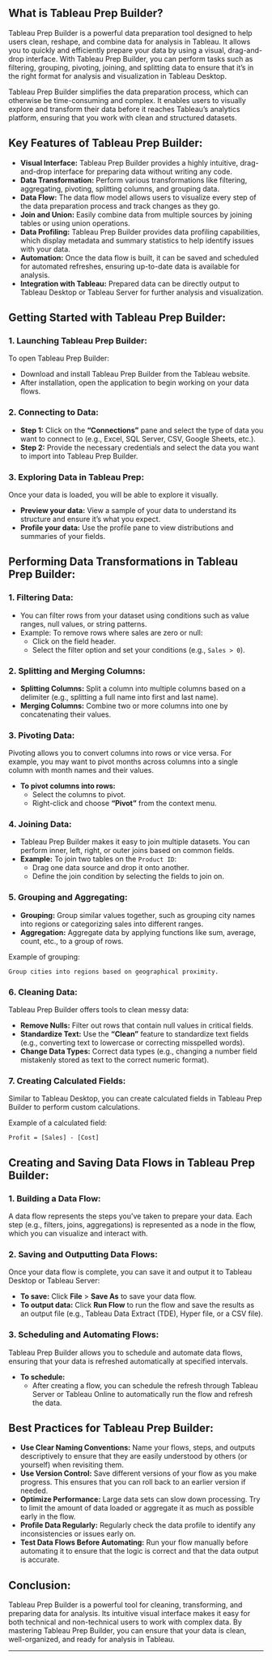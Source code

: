## What is Tableau Prep Builder?

Tableau Prep Builder is a powerful data preparation tool designed to help users clean, reshape, and combine data for analysis in Tableau. It allows you to quickly and efficiently prepare your data by using a visual, drag-and-drop interface. With Tableau Prep Builder, you can perform tasks such as filtering, grouping, pivoting, joining, and splitting data to ensure that it’s in the right format for analysis and visualization in Tableau Desktop.

Tableau Prep Builder simplifies the data preparation process, which can otherwise be time-consuming and complex. It enables users to visually explore and transform their data before it reaches Tableau’s analytics platform, ensuring that you work with clean and structured datasets.

## Key Features of Tableau Prep Builder:
- **Visual Interface:** Tableau Prep Builder provides a highly intuitive, drag-and-drop interface for preparing data without writing any code.
- **Data Transformation:** Perform various transformations like filtering, aggregating, pivoting, splitting columns, and grouping data.
- **Data Flow:** The data flow model allows users to visualize every step of the data preparation process and track changes as they go.
- **Join and Union:** Easily combine data from multiple sources by joining tables or using union operations.
- **Data Profiling:** Tableau Prep Builder provides data profiling capabilities, which display metadata and summary statistics to help identify issues with your data.
- **Automation:** Once the data flow is built, it can be saved and scheduled for automated refreshes, ensuring up-to-date data is available for analysis.
- **Integration with Tableau:** Prepared data can be directly output to Tableau Desktop or Tableau Server for further analysis and visualization.

## Getting Started with Tableau Prep Builder:

### 1. **Launching Tableau Prep Builder:**
To open Tableau Prep Builder:
- Download and install Tableau Prep Builder from the Tableau website.
- After installation, open the application to begin working on your data flows.

### 2. **Connecting to Data:**
- **Step 1:** Click on the **“Connections”** pane and select the type of data you want to connect to (e.g., Excel, SQL Server, CSV, Google Sheets, etc.).
- **Step 2:** Provide the necessary credentials and select the data you want to import into Tableau Prep Builder.

### 3. **Exploring Data in Tableau Prep:**
Once your data is loaded, you will be able to explore it visually.
- **Preview your data:** View a sample of your data to understand its structure and ensure it’s what you expect.
- **Profile your data:** Use the profile pane to view distributions and summaries of your fields.

## Performing Data Transformations in Tableau Prep Builder:

### 1. **Filtering Data:**
- You can filter rows from your dataset using conditions such as value ranges, null values, or string patterns.
- Example: To remove rows where sales are zero or null:
  - Click on the field header.
  - Select the filter option and set your conditions (e.g., `Sales > 0`).

### 2. **Splitting and Merging Columns:**
- **Splitting Columns:** Split a column into multiple columns based on a delimiter (e.g., splitting a full name into first and last name).
- **Merging Columns:** Combine two or more columns into one by concatenating their values.

### 3. **Pivoting Data:**
Pivoting allows you to convert columns into rows or vice versa. For example, you may want to pivot months across columns into a single column with month names and their values.

- **To pivot columns into rows:**
  - Select the columns to pivot.
  - Right-click and choose **“Pivot”** from the context menu.

### 4. **Joining Data:**
- Tableau Prep Builder makes it easy to join multiple datasets. You can perform inner, left, right, or outer joins based on common fields.
- **Example:** To join two tables on the `Product ID`:
  - Drag one data source and drop it onto another.
  - Define the join condition by selecting the fields to join on.

### 5. **Grouping and Aggregating:**
- **Grouping:** Group similar values together, such as grouping city names into regions or categorizing sales into different ranges.
- **Aggregation:** Aggregate data by applying functions like sum, average, count, etc., to a group of rows.

Example of grouping:
```tableau
Group cities into regions based on geographical proximity.
```

### 6. **Cleaning Data:**
Tableau Prep Builder offers tools to clean messy data:
- **Remove Nulls:** Filter out rows that contain null values in critical fields.
- **Standardize Text:** Use the **“Clean”** feature to standardize text fields (e.g., converting text to lowercase or correcting misspelled words).
- **Change Data Types:** Correct data types (e.g., changing a number field mistakenly stored as text to the correct numeric format).

### 7. **Creating Calculated Fields:**
Similar to Tableau Desktop, you can create calculated fields in Tableau Prep Builder to perform custom calculations.

Example of a calculated field:
```tableau
Profit = [Sales] - [Cost]
```

## Creating and Saving Data Flows in Tableau Prep Builder:

### 1. **Building a Data Flow:**
A data flow represents the steps you've taken to prepare your data. Each step (e.g., filters, joins, aggregations) is represented as a node in the flow, which you can visualize and interact with.

### 2. **Saving and Outputting Data Flows:**
Once your data flow is complete, you can save it and output it to Tableau Desktop or Tableau Server:
- **To save:** Click **File** > **Save As** to save your data flow.
- **To output data:** Click **Run Flow** to run the flow and save the results as an output file (e.g., Tableau Data Extract (TDE), Hyper file, or a CSV file).

### 3. **Scheduling and Automating Flows:**
Tableau Prep Builder allows you to schedule and automate data flows, ensuring that your data is refreshed automatically at specified intervals.

- **To schedule:**
  - After creating a flow, you can schedule the refresh through Tableau Server or Tableau Online to automatically run the flow and refresh the data.

## Best Practices for Tableau Prep Builder:

- **Use Clear Naming Conventions:** Name your flows, steps, and outputs descriptively to ensure that they are easily understood by others (or yourself) when revisiting them.
- **Use Version Control:** Save different versions of your flow as you make progress. This ensures that you can roll back to an earlier version if needed.
- **Optimize Performance:** Large data sets can slow down processing. Try to limit the amount of data loaded or aggregate it as much as possible early in the flow.
- **Profile Data Regularly:** Regularly check the data profile to identify any inconsistencies or issues early on.
- **Test Data Flows Before Automating:** Run your flow manually before automating it to ensure that the logic is correct and that the data output is accurate.

## Conclusion:
Tableau Prep Builder is a powerful tool for cleaning, transforming, and preparing data for analysis. Its intuitive visual interface makes it easy for both technical and non-technical users to work with complex data. By mastering Tableau Prep Builder, you can ensure that your data is clean, well-organized, and ready for analysis in Tableau.

---
